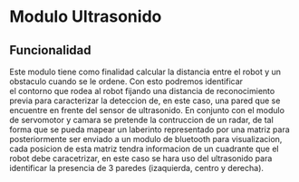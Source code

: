 # Modulo Ultrasonido
 
 ## Funcionalidad
 Este modulo tiene como finalidad calcular la distancia entre el robot y un obstaculo cuando se le ordene. Con esto podremos identificar  
 el contorno que rodea al robot fijando una distancia de reconocimiento previa para caracterizar la deteccion de, en este caso, una pared 
 que se encuentre en frente del sensor de ultrasonido. En conjunto con el modulo de servomotor y camara se pretende la contruccion de un radar, 
 de tal forma que se pueda mapear un laberinto representado por una matriz para posteriormente ser enviado a un modulo de bluetooth para visualizacion,
 cada posicion de esta matriz tendra informacion de un cuadrante que el robot debe caracetrizar, en este caso se hara uso del ultrasonido para identificar
 la presencia de 3 paredes (izaquierda, centro y derecha).
 
 
